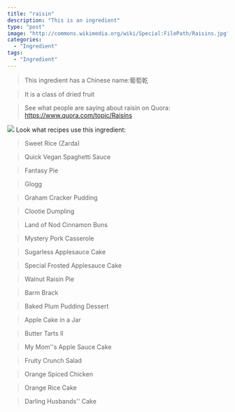 ```yaml
---
title: "raisin"
description: "This is an ingredient"
type: "post"
image: "http://commons.wikimedia.org/wiki/Special:FilePath/Raisins.jpg"
categories: 
  - "Ingredient"
tags: 
  - "Ingredient"
---
```



>This ingredient has a Chinese name:葡萄乾

> It is a class of dried fruit

> See what people are saying about raisin on Quora:
https://www.quora.com/topic/Raisins

![](../images/ingredient.jpg)
Look what recipes use this ingredient:

> Sweet Rice (Zarda)

> Quick Vegan Spaghetti Sauce

> Fantasy Pie

> Glogg

> Graham Cracker Pudding

> Clootie Dumpling

> Land of Nod Cinnamon Buns

> Mystery Pork Casserole

> Sugarless Applesauce Cake

> Special Frosted Applesauce Cake

> Walnut Raisin Pie

> Barm Brack

> Baked Plum Pudding Dessert

> Apple Cake in a Jar

> Butter Tarts II

> My Mom''s Apple Sauce Cake

> Fruity Crunch Salad

> Orange Spiced Chicken

> Orange Rice Cake

> Darling Husbands'' Cake


